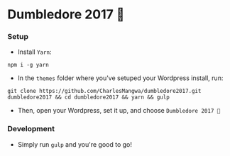 # Dumbledore 2017 🔮

### Setup

- Install `Yarn`:

```
npm i -g yarn
```

- In the `themes` folder where you've setuped your Wordpress install, run:

```
git clone https://github.com/CharlesMangwa/dumbledore2017.git dumbledore2017 && cd dumbledore2017 && yarn && gulp
```

- Then, open your Wordpress, set it up, and choose `Dumbledore 2017 🔮`

### Development

- Simply run `gulp` and you're good to go!
